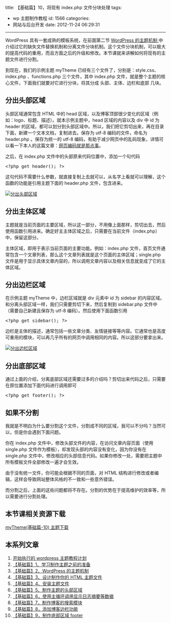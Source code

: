 title: 【基础篇】10，将现有 index.php 文件分块处理
tags:
  - wp 主题制作教程
id: 1566
categories:
  - 网站与后台开发
date: 2012-11-24 06:29:31

---

WordPress 具有一套成熟的模板系统，在前面第二节 [WordPress 的主题机制 ](http://www.qianxingzhem.com/post-1251.html)中介绍过它的缺失文件替换机制和分离文件分块机制。这个文件分块机制，可以极大的提高代码的重用，而且方面之后的升级和修改。本节课就来讲解如何将现有的主题文件进行分割。

到现在，我们的示例主题 myTheme 已经有三个文件了，分别是：style.css、index.php 、functions.php 三个文件，其中 index.php 文件，就是整个主题的核心文件，下面我们就要对它进行分块，将其分成 头部、主体、边栏和底部 几块。

## 分出头部区域

头部区域通常包含 HTML 中的 head 区域，以及博客顶部很少变化的区域（例如：logo、标题、描述）。就本示例主题中，head 区域的内容以及 div 中 id 为 header 的区域，都可以划分到头部区域中。所以，我们把它剪切出来，再在目录下面，新建一个文本文档，复制进去。保存为 utf-8 编码的文件，命名为 header.php 。保存为统一的 utf-8 编码，有助于减少网页中的乱码现象，详情可以看一下本人的这篇文章：[网页编码就是那点事](http://www.qianxingzhem.com/post-1499.html)。

之后，在 index.php 文件中的头部原来代码位置中，添加一个句代码

<pre>&lt;?php get_header(); ?&gt;</pre>

这句代码不需要什么参数，就直接复制上去就可以，从名字上看就可以理解，这个函数的功能是引用主题下面的 header.php 文件，包含进来。

[![](https://qxzm-cdn.sapi.work/blog/2012/11/1566/header.png "分出头部区域")](https://qxzm-cdn.sapi.work/blog/2012/11/1566/header.png)

## 分出主体区域

主题就是当前页面的主要区域，所以这一部分，不用像上面那样，剪切出去，然后使用函数引用进来。确定好主主体区域之后，只需要在当前文件（index.php）中，保留这部分。

主体区域，即用于表示当前页面的主要功能。例如：index.php 文件，首页文件通常包含一个文章列表，那么这个文章列表就是这个页面的主体区域；single.php 文件是用于显示具体文章内容的，所以调用文章内容以及相关信息就变成了它的主体区域。

## 分出边栏区域

在示例主题 myTheme 中，边栏区域就是 div 元素中 id 为 sidebar 的内容区域。和分离头部区域一样，我们只需要剪切下来，然后复制到 sidebar.php 文件中（需要自己新建且保存为 utf-8 编码）。然后使用下面函数引用

<pre>&lt;?php get_sidebar(); ?&gt;</pre>

边栏是主体的描述，通常包括一些文章分类、友情链接等等内容。它通常也是高度可重用的模块，可以再几乎所有的网页中调用相同的内容。所以这部分要拿出来。

[![](https://qxzm-cdn.sapi.work/blog/2012/11/1566/sidebar.png "分出边栏区域")](https://qxzm-cdn.sapi.work/blog/2012/11/1566/sidebar.png)

## 分出底部区域

通过上面的介绍，分离底部区域还需要过多的介绍吗？剪切出来代码之后，只需要在原位置添加下面代码进行调用即可

<pre>&lt;?php get_footer(); ?&gt;</pre>

## 如果不分割

我就是不明白为什么要分割这个文件，分割成不同的区域，我可以不分吗？当然可以，但是你会遇到下面问题。

你在 index.php 文件中，修改头部文件的内容，在访问文章内容页面（使用 single.php 文件作为模板），却发现头部的内容没有变化，因为你没有在 single.php 文件中，修改相应的头部信息代码。如果你修改一处，需要把主题中所有模板文件全部修改一遍才会生效。

由于没有统一文件，你可能会根据不同的页面，对 HTML 结构进行修改或者编辑，这样会导致网站整体风格的不一致和一些意外错误。

而分割之后，上面的这些问题都将不存在。分割的优势在于提高维护的效率等，所以需要进行分割处理。

## 本节课相关资源下载

[myTheme(基础篇-10) 主题下载](http://pan.baidu.com/share/link?shareid=138687&uk=706095745)

## 本系列文章

1.  [开始执行的 wordpress 主题教程计划](http://www.qianxingzhem.com/post-1235.html)
2.  [【基础篇】1、学习制作主题之前的准备](http://www.qianxingzhem.com/post-1247.html)
3.  [【基础篇】2、WordPress 的主题机制](http://www.qianxingzhem.com/post-1251.html)
4.  [【基础篇】3、设计制作你的 HTML 主题文件](http://www.qianxingzhem.com/post-1259.html)
5.  [【基础篇】4、安装主题文件](http://www.qianxingzhem.com/post-1268.html)
6.  [【基础篇】5、制作主题的头部区域](http://www.qianxingzhem.com/post-1304.html)
7.  [【基础篇】6，使用主循环调用显示日志摘要等数据](http://www.qianxingzhem.com/post-1502.html)
8.  [【基础篇】7，制作博客的搜索模块](http://www.qianxingzhem.com/post-1551.html)
9.  [【基础篇】8，添加博客边栏功能](http://www.qianxingzhem.com/post-1556.html)
10. [【基础篇】9，制作底部区域 footer](http://www.qianxingzhem.com/post-1564.html)
